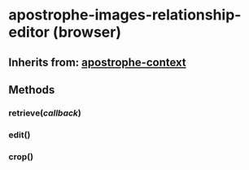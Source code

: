 # apostrophe-images-relationship-editor (browser)
## Inherits from: [apostrophe-context](../apostrophe-utils/browser-apostrophe-context.md)

## Methods
### retrieve(*callback*)

### edit()

### crop()

